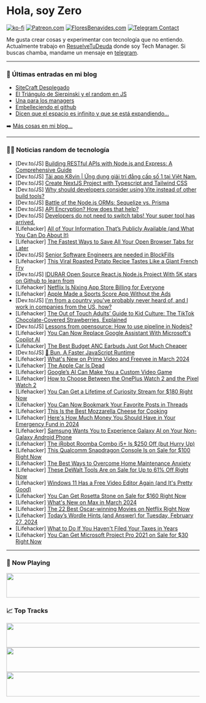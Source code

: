 # Hola, soy Zero

[![ko-fi](https://ko-fi.com/img/githubbutton_sm.svg)](https://ko-fi.com/J3J4N0LUK)
[![Patreon.com](https://img.shields.io/endpoint.svg?url=https%3A%2F%2Fshieldsio-patreon.vercel.app%2Fapi%3Fusername%3Dzerodragon%26type%3Dpatrons&style=for-the-badge)](https://patreon.com/zerodragon)
[![FloresBenavides.com](https://img.shields.io/website?down_message=oops&label=MiBlog&style=for-the-badge&up_message=online&url=https%3A%2F%2Ffloresbenavides.com)](https://floresbenavides.com)
[![Telegram Contact](https://img.shields.io/badge/escr%C3%ADbeme-ZeroDragon-%2326A5E4?style=for-the-badge&logo=telegram)](https://t.me/zerodragon)

Me gusta crear cosas y experimentar con tecnología que no entiendo.
Actualmente trabajo en [ResuelveTuDeuda](http://github.com/resuelve) donde soy Tech Manager.
Si buscas chamba, mandame un mensaje en [telegram](https://t.me/zerodragon).

---

### 📕 Últimas entradas en mi blog
<!-- BLOG-POST-LIST:START -->
- [SiteCraft Desplegado](https://floresbenavides.com/sitecraft-desplegado/)
- [El Triángulo de Sierpinski y el random en JS](https://floresbenavides.com/el-triangulo-de-sierpinski-y-el-random-en-js/)
- [Una para los managers](https://floresbenavides.com/una-para-los-managers/)
- [Embelleciendo el github](https://floresbenavides.com/embelleciendo-el-github/)
- [Dicen que el espacio es infinito y que se está expandiendo…](https://floresbenavides.com/dicen-que-el-espacio-es-infinito-y-que-se-esta-expandiendo/)
<!-- BLOG-POST-LIST:END -->

➡️ [Más cosas en mi blog...](https://floresbenavides.com)

---

### 👨‍💻 Noticias random de tecnología
<!-- TECH-POSTS:START -->
- [Dev.to/JS] [Building RESTful APIs with Node.js and Express: A Comprehensive Guide](https://dev.to/nitin-rachabathuni/building-restful-apis-with-nodejs-and-express-a-comprehensive-guide-224a)
- [Dev.to/JS] [Tải app K8vin | Ứng dụng giải trí đẳng cấp số 1 tại Việt Nam.](https://dev.to/k8vinco/tai-app-k8vin-ung-dung-giai-tri-dang-cap-so-1-tai-viet-nam-1hj5)
- [Dev.to/JS] [Create NextJS Project with Typescript and Tailwind CSS](https://dev.to/venom4171/create-nextjs-project-with-typescript-and-tailwind-css-579k)
- [Dev.to/JS] [Why should developers consider using Vite instead of other build tools?](https://dev.to/ajayjayendran/why-should-developers-consider-using-vite-instead-of-other-build-tools-27ln)
- [Dev.to/JS] [Battle of the Node.js ORMs: Sequelize vs. Prisma](https://dev.to/victor1890/battle-of-the-nodejs-orms-sequelize-vs-prisma-3j8b)
- [Dev.to/JS] [API Encryption? How does that help?](https://dev.to/sanjaykhanssk/api-encryption-how-does-that-help-50f9)
- [Dev.to/JS] [Developers do not need to switch tabs! Your super tool has arrived.](https://dev.to/sanjaykhanssk/developers-do-not-need-to-switch-tabs-your-super-tool-has-arrived-3nlp)
- [Lifehacker] [All of Your Information That’s Publicly Available &lpar;and What You Can Do About It&rpar;](https://lifehacker.com/tech/all-your-information-thats-publicly-available-what-to-do-about-it)
- [Lifehacker] [The Fastest Ways to Save All Your Open Browser Tabs for Later](https://lifehacker.com/tech/how-to-save-all-your-open-tabs-in-safari-chrome-firefox)
- [Dev.to/JS] [Senior Software Engineers are needed in BlockFills](https://dev.to/jackpwatson888/senior-software-engineers-are-needed-in-blockfills-g1)
- [Lifehacker] [This Viral Roasted Potato Recipe Tastes Like a Giant French Fry](https://lifehacker.com/food-drink/giant-roasted-potato-recipe)
- [Dev.to/JS] [IDURAR Open Source React.js Node.js Project With 5K stars on Github to learn from](https://dev.to/idurar/idurar-open-sourcereactjs-nodejs-project-with-5k-stars-on-github-to-learn-from-5ac8)
- [Lifehacker] [Netflix Is Nixing App Store Billing for Everyone](https://lifehacker.com/tech/netflix-is-nixing-app-store-billing-for-everyone)
- [Lifehacker] [Apple Made a Sports Score App Without the Ads](https://lifehacker.com/tech/apple-sports-a-scores-app-without-the-ads)
- [Dev.to/JS] [I&#39;m from a country you&#39;ve probably never heard of, and I work in companies from the US, how?](https://dev.to/nicolasmontielf/im-from-a-country-youve-probably-never-heard-of-and-i-work-in-companies-from-the-us-how-kch)
- [Lifehacker] [The Out of Touch Adults’ Guide to Kid Culture: The TikTok Chocolate-Covered Strawberries, Explained](https://lifehacker.com/entertainment/tiktok-chocolate-covered-strawberries)
- [Dev.to/JS] [Lessons from opensource: How to use pipeline in Nodejs?](https://dev.to/ramunarasinga/lessons-from-opensource-how-to-use-pipeline-in-nodejs-bj)
- [Lifehacker] [You Can Now Replace Google Assistant With Microsoft&#39;s Copilot AI](https://lifehacker.com/tech/you-can-replace-google-assistant-with-microsofts-copilot-ai)
- [Lifehacker] [The Best Budget ANC Earbuds Just Got Much Cheaper](https://lifehacker.com/tech/anker-space-a40-earbuds-sale)
- [Dev.to/JS] [🍞 Bun, A Faster JavaScript Runtime](https://dev.to/lundjrl/bun-a-faster-javascript-runtime-jph)
- [Lifehacker] [What&#39;s New on Prime Video and Freevee in March 2024](https://lifehacker.com/entertainment/whats-new-on-prime-video-and-freevee-in-march-2024)
- [Lifehacker] [The Apple Car Is Dead](https://lifehacker.com/tech/the-apple-car-is-dead)
- [Lifehacker] [Google’s AI Can Make You a Custom Video Game](https://lifehacker.com/tech/googles-ai-can-now-create-video-games)
- [Lifehacker] [How to Choose Between the OnePlus Watch 2 and the Pixel Watch 2](https://lifehacker.com/tech/oneplus-watch-2-vs-pixel-watch-2)
- [Lifehacker] [You Can Get a Lifetime of Curiosity Stream for $180 Right Now](https://lifehacker.com/entertainment/curiosity-stream-sale)
- [Lifehacker] [You Can Now Bookmark Your Favorite Posts in Threads](https://lifehacker.com/tech/you-can-now-bookmark-your-favorite-posts-in-threads)
- [Lifehacker] [This Is the Best Mozzarella Cheese for Cooking](https://lifehacker.com/food-drink/the-best-mozzarella-cheese-for-cooking)
- [Lifehacker] [Here&#39;s How Much Money You Should Have in Your Emergency Fund in 2024](https://lifehacker.com/heres-how-much-money-you-should-have-in-your-emergency-1850070761)
- [Lifehacker] [Samsung Wants You to Experience Galaxy AI on Your Non-Galaxy Android Phone](https://lifehacker.com/tech/samsung-wants-you-to-experience-galaxy-ai-on-your-non-galaxy-phone)
- [Lifehacker] [The iRobot Roomba Combo i5+ Is $250 Off &lpar;but Hurry Up&rpar;](https://lifehacker.com/home/irobot-roomba-combo-i5-sale)
- [Lifehacker] [This Qualcomm Snapdragon Console Is on Sale for $100 Right Now](https://lifehacker.com/tech/qualcomm-snapdragon-console-sale)
- [Lifehacker] [The Best Ways to Overcome Home Maintenance Anxiety](https://lifehacker.com/home/overcome-home-maintenance-anxiety)
- [Lifehacker] [These DeWalt Tools Are on Sale for Up to 61% Off Right Now](https://lifehacker.com/home/dewalt-tools-sale-amazon)
- [Lifehacker] [Windows 11 Has a Free Video Editor Again &lpar;and It&#39;s Pretty Good&rpar;](https://lifehacker.com/tech/how-to-use-clipchamp-in-windows-11)
- [Lifehacker] [You Can Get Rosetta Stone on Sale for $160 Right Now](https://lifehacker.com/rosetta-stone-sale)
- [Lifehacker] [What&#39;s New on Max in March 2024](https://lifehacker.com/entertainment/whats-new-on-max-in-march-2024)
- [Lifehacker] [The 22 Best Oscar-winning Movies on Netflix Right Now](https://lifehacker.com/entertainment/best-oscar-winning-movies-netflix)
- [Lifehacker] [Today’s Wordle Hints &lpar;and Answer&rpar; for Tuesday, February 27, 2024](https://lifehacker.com/entertainment/wordle-hint-answer-today)
- [Lifehacker] [What to Do If You Haven&#39;t Filed Your Taxes in Years](https://lifehacker.com/what-to-do-if-you-havent-filed-taxes-in-years)
- [Lifehacker] [You Can Get Microsoft Project Pro 2021 on Sale for $30 Right Now](https://lifehacker.com/tech/microsoft-project-pro-sale)<!-- TECH-POSTS:END -->

---

### 🎵 Now Playing
<a href="https://spotify-now-playing-dun.vercel.app/now-playing?open"><img src="https://spotify-now-playing-dun.vercel.app/now-playing" width="540" height="64"></a>

### 📈 Top Tracks
<a href="https://spotify-now-playing-dun.vercel.app/top-tracks?i=1&open"><img src="https://spotify-now-playing-dun.vercel.app/top-tracks?i=1" width="540" height="64"></a>
<a href="https://spotify-now-playing-dun.vercel.app/top-tracks?i=2&open"><img src="https://spotify-now-playing-dun.vercel.app/top-tracks?i=2" width="540" height="64"></a>
<a href="https://spotify-now-playing-dun.vercel.app/top-tracks?i=3&open"><img src="https://spotify-now-playing-dun.vercel.app/top-tracks?i=3" width="540" height="64"></a>
